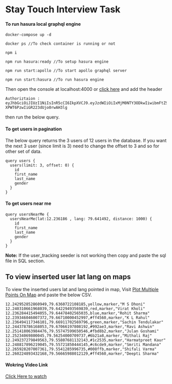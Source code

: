 # Stay Touch Interview Task

#### To run hasura local graphql engine

```
docker-compose up -d 

docker ps //To check container is running or not

npm i

npm run hasura:ready //To setup hasura engine

npm run start:apollo //To start apollo graphql server

npm run start:hasura //To run hasura engine

```

Then open the console at localhost:4000 or [click here](http://localhost:4000) and add the header 

```
Authoriztaion : eyJhbGciOiJIUzI1NiIsInR5cCI6IkpXVCJ9.eyJzdWIiOiIxMjM0NTY3ODkwIiwibmFtZSI6IkpvaG4gRG9lIiwiaWF0IjoxNTE2MjM5MDIyLCJ1c2VyX25hbWUiOiJhZG1pbiIsImVtYWlsIjoiYWRtaW5AYWRtaW4uY29tIn0.dAfJ6Y3wTJGj3iD-XPWT6PzwIiGR223dUjo0rwAH3lg
```
then run the below query.

#### To get users in pagination

The below query returns the 3 users of 12 users in the database.  If you want the next 3 user (since limit is 3) need to change the offset to 3 and so for other set of data.

```
query users {
  users(limit: 3, offset: 0) {
    id
    first_name
    last_name
    gender
  }
}

```


#### To get users near me
```
query usersNearMe {
  usersNearMe(lat:12.236186 , lang: 79.641492, distance: 1000) {
    id
    first_name
    last_name
    gender
  }
}
```

**Note:** If the user_tracking seeder is not working then copy and paste the sql file in SQL section.

## To view inserted user lat lang on maps

To view the inserted users lat and lang pointed in map, Visit [Plot Multiple Points On Map](https://mobisoftinfotech.com/tools/plot-multiple-points-on-map/) and paste the below CSV.


```
12.242952852860949,79.6360722108185,yellow,marker,"M S Dhoni"
12.240310661968039,79.64229493569839,red,marker,"Virat Kholi"
12.236284415494055,79.64478402565035,blue,marker,"Rohit Sharma"
12.239346046007372,79.66710000452997,#ff4560,marker,"K L Rahul"
12.236494117346101,79.66911702569796,green,marker,"Sachin Tendulakar"
12.244378786168053,79.67066197808192,#992ae3,marker,"Ravi Ashwin"
12.251418063984476,79.55747599650546,#fbd8b2,marker,"Julan Goshami"
12.25234069800045,79.56254000709737,#6b21a8,marker,"Mithali Raj"
12.249237279849563,79.55807681132143,#1c2535,marker,"Harmatpreet Kaur"
12.248817896219045,79.55721850444145,#c6cde9,marker,"Smriti Mandana"
12.265928207007361,79.5541285996735,#008ffb,marker,"Shifali Varma"
12.260224893432168,79.56665988012129,#ff4560,marker,"Deepti Sharma"
```

#### Wokring Video Link

[Click Here to watch](https://drive.google.com/file/d/15qYcBnyDAJVZz98w7e1gnNa6WUdTk7RS/view?usp=sharing)
